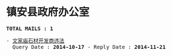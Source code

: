 # 镇安县政府办公室
<pre><b>TOTAL MAILS : 1</b></pre>
<pre>
- <a href="../../categories/mails/2767.md">文家庙石材开发商违法</a><br/>  Query Date : <b>2014-10-17</b> - Reply Date : <b>2014-11-21</b>
</pre>